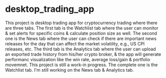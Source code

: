 # desktop_trading_app
This project is desktop trading app for cryptocurrency trading where there are three tabs. 
The first tab is the Watchlist tab where the user can monitor & set alerts for specific coins & calculate position size as well.
The second one is the News tab where the user can check if there are important news releases for the day that can affect the market volatility, e.g., US CPI releases, etc.
The third tab is the Analytics tab where the user can upload an exported trade history from his/her crypto broker, & the app will generate performanc visualization like the win rate, average loss/gain & portfolio movemnet.
This project is still a work-in progress.
The complete one is the Watchlist tab.
I'm still working on the News tab & Analytics tab.
